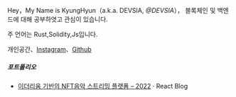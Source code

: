 Hey，My Name is KyungHyun（a.k.a. DEVSIA, _@DEVSIA_），
블록체인 및 백엔드에 대해 공부하엿고 관심이 있습니다.

주 언어는 Rust,Solidity,Js입니다.

개인공간、[Instagram](https://www.instagram.com/hyun__dev/)、[Github](https://github.com/kyunghyunHah)

##### 포트폴리오

- [이더리움 기반의 NFT음악 스트리밍 플랫폼 – 2022][1] · React Blog

[1]: https://github.com/TeamConst/const
